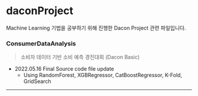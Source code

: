 # daconProject
Machine Learning 기법을 공부하기 위해 진행한 Dacon Project 관련 파일입니다.    

### ConsumerDataAnalysis
> 소비자 데이터 기반 소비 예측 경진대회 (Dacon Basic)
- 2022.05.16 Final Source code file update
  - Using RandomForest, XGBRegressor, CatBoostRegressor, K-Fold, GridSearch
---
